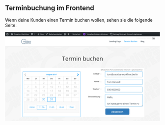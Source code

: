 ## Terminbuchung im Frontend

Wenn deine Kunden einen Termin buchen wollen, sehen sie die folgende Seite:

![Terminbuchung Frontend](./assets/booking_frontend.jpg)
